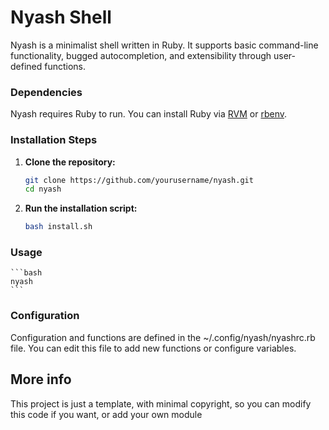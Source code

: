 # Nyash Shell

Nyash is a minimalist shell written in Ruby. It supports basic command-line functionality, bugged autocompletion, and extensibility through user-defined functions.

### Dependencies

Nyash requires Ruby to run. You can install Ruby via [RVM](https://rvm.io/) or [rbenv](https://github.com/rbenv/rbenv).

### Installation Steps

1. **Clone the repository:**

   ```bash
   git clone https://github.com/yourusername/nyash.git
   cd nyash
   ```
   
2. **Run the installation script:**

   ```bash
   bash install.sh
   ```

### Usage

    ```bash
    nyash
    ```

### Configuration

Configuration and functions are defined in the ~/.config/nyash/nyashrc.rb file. You can edit this file to add new functions or configure variables.


## More info

This project is just a template, with minimal copyright, so you can modify this code if you want, or add your own module

